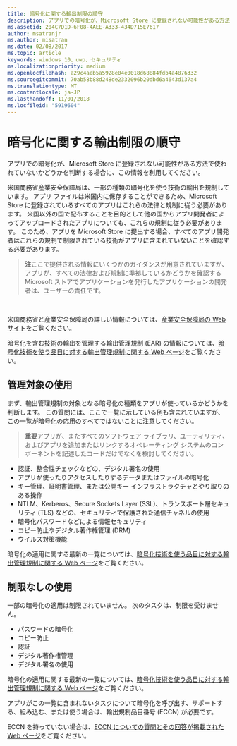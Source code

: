 ```yaml
---
title: 暗号化に関する輸出制限の順守
description: アプリでの暗号化が、Microsoft Store に登録されない可能性がある方法で使われていないかどうかを判断する場合に、この情報を利用してください。
ms.assetid: 204C7D1D-6F08-4AEE-A333-434D715E7617
author: msatranjr
ms.author: misatran
ms.date: 02/08/2017
ms.topic: article
keywords: windows 10、uwp、セキュリティ
ms.localizationpriority: medium
ms.openlocfilehash: a29c4aeb5a5928e04e0018d68884fdb4a4876332
ms.sourcegitcommit: 70ab58b88d248de2332096b20dbd6a4643d137a4
ms.translationtype: MT
ms.contentlocale: ja-JP
ms.lasthandoff: 11/01/2018
ms.locfileid: "5919604"
---
```

# <a name="export-restrictions-on-cryptography"></a>暗号化に関する輸出制限の順守



アプリでの暗号化が、Microsoft Store に登録されない可能性がある方法で使われていないかどうかを判断する場合に、この情報を利用してください。

米国商務省産業安全保障局は、一部の種類の暗号化を使う技術の輸出を規制しています。 アプリ ファイルは米国内に保存することができるため、Microsoft Store に登録されているすべてのアプリはこれらの法律と規制に従う必要があります。 米国以外の国で配布することを目的として他の国からアプリ開発者によってアップロードされたアプリについても、これらの規制に従う必要があります。 このため、アプリを Microsoft Store に提出する場合、すべてのアプリ開発者はこれらの規制で制限されている技術がアプリに含まれていないことを確認する必要があります。

> **注**ここで提供される情報にいくつかのガイダンスが用意されていますが、アプリが、すべての法律および規制に準拠しているかどうかを確認する Microsoft ストアでアプリケーションを発行したアプリケーションの開発者は、ユーザーの責任です。

 

米国商務省と産業安全保障局の詳しい情報については、[産業安全保障局の Web サイト](http://go.microsoft.com/fwlink/p/?LinkID=245644)をご覧ください。

暗号化を含む技術の輸出を管理する輸出管理規制 (EAR) の情報については、[暗号化技術を使う品目に対する輸出管理規制に関する Web ページ](http://go.microsoft.com/fwlink/p/?LinkID=245645)をご覧ください。

## <a name="governed-uses"></a>管理対象の使用

まず、輸出管理規制の対象となる暗号化の種類をアプリが使っているかどうかを判断します。 この質問には、ここで一覧に示している例も含まれていますが、この一覧が暗号化の応用のすべてではないことに注意してください。

> **重要**アプリが、またすべてのソフトウェア ライブラリ、ユーティリティ、およびアプリを追加またはリンクするオペレーティング システムのコンポーネントを記述したコードだけでなくを検討してください。

-   認証、整合性チェックなどの、デジタル署名の使用
-   アプリが使ったりアクセスしたりするデータまたはファイルの暗号化
-   キー管理、証明書管理、または公開キー インフラストラクチャとやり取りのある操作
-   NTLM、Kerberos、Secure Sockets Layer (SSL)、トランスポート層セキュリティ (TLS) などの、セキュリティで保護された通信チャネルの使用
-   暗号化パスワードなどによる情報セキュリティ
-   コピー防止やデジタル著作権管理 (DRM)
-   ウイルス対策機能

暗号化の適用に関する最新の一覧については、[暗号化技術を使う品目に対する輸出管理規制に関する Web ページ](http://go.microsoft.com/fwlink/p/?LinkID=245645)をご覧ください。

## <a name="non-restricted-uses"></a>制限なしの使用

一部の暗号化の適用は制限されていません。 次のタスクは、制限を受けません。

-   パスワードの暗号化
-   コピー防止
-   認証
-   デジタル著作権管理
-   デジタル署名の使用

暗号化の適用に関する最新の一覧については、[暗号化技術を使う品目に対する輸出管理規制に関する Web ページ](http://go.microsoft.com/fwlink/p/?LinkID=245645)をご覧ください。

アプリがこの一覧に含まれないタスクについて暗号化を呼び出す、サポートする、組み込む、または使う場合は、輸出規制品目番号 (ECCN) が必要です。

ECCN を持っていない場合は、[ECCN についての質問とその回答が掲載された Web ページ](http://go.microsoft.com/fwlink/p/?LinkID=245646)をご覧ください。
